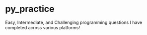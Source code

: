 # py_practice
Easy, Intermediate, and Challenging programming questions I have completed across various platforms!
